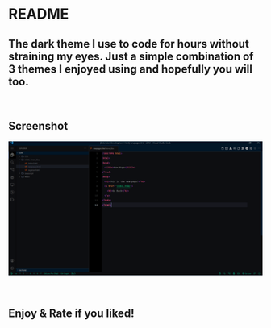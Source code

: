 # README

## The dark theme I use to code for hours without straining my eyes. Just a simple combination of 3 themes I enjoyed using and hopefully you will too.
&nbsp;

## Screenshot

![Sandbox Galaxy Preview](https://raw.githubusercontent.com/mikedev23/Sandbox-Galaxy-Theme/main/images/sandbox-galaxy-screenshot.png)

&nbsp;
## **Enjoy & Rate if you liked!**
